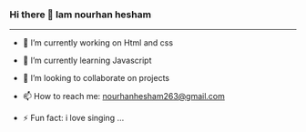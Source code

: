 ### Hi there 👋 <bold>Iam nourhan hesham </bold>
<hr>





- 🔭 I’m currently working on Html and css</p>
- 🌱 I’m currently learning Javascript</p>
- 👯 I’m looking to collaborate on projects</p>
- 📫 How to reach me: <link>nourhanhesham263@gmail.com</link></p>
- ⚡ Fun fact: i love <bold>singing</bold> ...</p>

